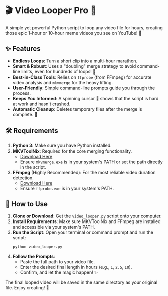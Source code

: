 # 🎬 Video Looper Pro 🔁

A simple yet powerful Python script to loop any video file for hours, creating those epic 1-hour or 10-hour meme videos you see on YouTube! 🤣

## ✨ Features

-   **Endless Loops**: Turn a short clip into a multi-hour marathon.
-   **Smart & Robust**: Uses a "doubling" merge strategy to avoid command-line limits, even for hundreds of loops! 🧠
-   **Best-in-Class Tools**: Relies on `ffprobe` (from FFmpeg) for accurate video analysis and `mkvmerge` for the heavy lifting.
-   **User-Friendly**: Simple command-line prompts guide you through the process.
-   **Keeps You Informed**: A spinning cursor 🔄 shows that the script is hard at work and hasn't crashed.
-   **Automatic Cleanup**: Deletes temporary files after the merge is complete. 🧹

## 🛠️ Requirements

1.  **Python 3**: Make sure you have Python installed.
2.  **MKVToolNix**: Required for the core merging functionality.
    -   [Download Here](https://mkvtoolnix.download/)
    -   Ensure `mkvmerge.exe` is in your system's PATH or set the path directly in the script.
3.  **FFmpeg** (Highly Recommended): For the most reliable video duration detection.
    -   [Download Here](https://ffmpeg.org/download.html)
    -   Ensure `ffprobe.exe` is in your system's PATH.

## 🚀 How to Use

1.  **Clone or Download**: Get the `video_looper.py` script onto your computer.
2.  **Install Requirements**: Make sure MKVToolNix and FFmpeg are installed and accessible via your system's PATH.
3.  **Run the Script**: Open your terminal or command prompt and run the script:
    ```bash
    python video_looper.py
    ```
4.  **Follow the Prompts**:
    -   Paste the full path to your video file.
    -   Enter the desired final length in hours (e.g., `1`, `2.5`, `10`).
    -   Confirm, and let the magic happen! ✨

The final looped video will be saved in the same directory as your original file. Enjoy creating! 🎉
